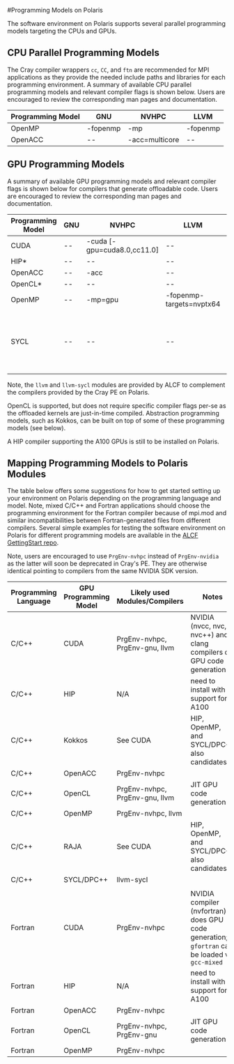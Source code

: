#Programming Models on Polaris

The software environment on Polaris supports several parallel programming models targeting the CPUs and GPUs.

## CPU Parallel Programming Models

The Cray compiler wrappers `cc`, `CC`, and `ftn` are recommended for MPI applications as they provide the needed include paths and libraries for each programming environment. A summary of available CPU parallel programming models and relevant compiler flags is shown below. Users are encouraged to review the corresponding man pages and documentation.

|Programming Model| GNU | NVHPC | LLVM |
| --- | --- | --- | --- |
| OpenMP | -fopenmp | -mp | -fopenmp |
| OpenACC | -- | -acc=multicore | -- | 

[//]: # (ToDo: Fill-in and test Cray compiler flags)
[//]: # (ToDo: This assumes we'll have LLVM available on day 1; distinguish from Cray)
[//]: # (ToDo: Need entry for SYCL; hipSYCL & oneAPI)

## GPU Programming Models

A summary of available GPU programming models and relevant compiler flags is shown below for compilers that generate offloadable code. Users are encouraged to review the corresponding man pages and documentation.

|Programming Model| GNU | NVHPC | LLVM | LLVM-SYCL |
| --- | --- | --- | --- | --- |
| CUDA | -- | -cuda [-gpu=cuda8.0,cc11.0] | -- | -- |
| HIP* | -- | -- | -- | -- |
| OpenACC | -- | -acc | -- | -- |
| OpenCL* | -- | -- | -- | -- |
| OpenMP | --| -mp=gpu | -fopenmp-targets=nvptx64 | -- |
| SYCL | -- | -- | -- | -fsycl -fsycl-targets=nvptx64-nvidia-cuda -Xsycl-target-backend '--cuda-gpu-arch=sm_80' |

Note, the `llvm` and `llvm-sycl` modules are provided by ALCF to complement the compilers provided by the Cray PE on Polaris.

[//]: # (ToDo: Add links to programming model pages)

OpenCL is supported, but does not require specific compiler flags per-se as the offloaded kernels are just-in-time compiled. Abstraction programming models, such as Kokkos, can be built on top of some of these programming models (see below). 

A HIP compiler supporting the A100 GPUs is still to be installed on Polaris.


[//]: # (ToDo: Fill-in and test Cray compiler flags)
[//]: # (ToDo: This assumes we'll have LLVM available on day 1; distinguish from Cray)
[//]: # (ToDo: Need entry for SYCL; hipSYCL & oneAPI)
[//]: # (ToDo: Need entry for HIP; Cray? AMD?)

## Mapping Programming Models to Polaris Modules

The table below offers some suggestions for how to get started setting up your environment on Polaris depending on the programming language and model. Note, mixed C/C++ and Fortran applications should choose the programming environment for the Fortran compiler because of mpi.mod and similar incompatibilities between Fortran-generated files from different compilers. Several simple examples for testing the software environment on Polaris for different programming models are available in the [ALCF GettingStart repo](https://github.com/argonne-lcf/GettingStarted/tree/master/ProgrammingModels/Polaris).

Note, users are encouraged to use `PrgEnv-nvhpc` instead of `PrgEnv-nvidia` as the latter will soon be deprecated in Cray's PE. They are otherwise identical pointing to compilers from the same NVIDIA SDK version.

|Programming Language| GPU Programming Model | Likely used Modules/Compilers | Notes |
| --- | --- | --- | --- |
| C/C++ | CUDA | PrgEnv-nvhpc, PrgEnv-gnu, llvm | NVIDIA (nvcc, nvc, nvc++) and clang compilers do GPU code generation |
| C/C++ | HIP | N/A | need to install with support for A100 |
| C/C++ | Kokkos | See CUDA | HIP, OpenMP, and SYCL/DPC++ also candidates |
| C/C++ | OpenACC | PrgEnv-nvhpc |  |
| C/C++ | OpenCL | PrgEnv-nvhpc, PrgEnv-gnu, llvm | JIT GPU code generation |
| C/C++ | OpenMP | PrgEnv-nvhpc, llvm |  |
| C/C++ | RAJA | See CUDA | HIP, OpenMP, and SYCL/DPC++ also candidates |
| C/C++ | SYCL/DPC++ | llvm-sycl |  |
| | | |  |
| Fortran | CUDA | PrgEnv-nvhpc | NVIDIA compiler (nvfortran) does GPU code generation; `gfortran` can be loaded via `gcc-mixed` |
| Fortran | HIP | N/A | need to install with support for A100 |
| Fortran | OpenACC | PrgEnv-nvhpc |  |
| Fortran | OpenCL | PrgEnv-nvhpc, PrgEnv-gnu | JIT GPU code generation |
| Fortran | OpenMP | PrgEnv-nvhpc |  |

